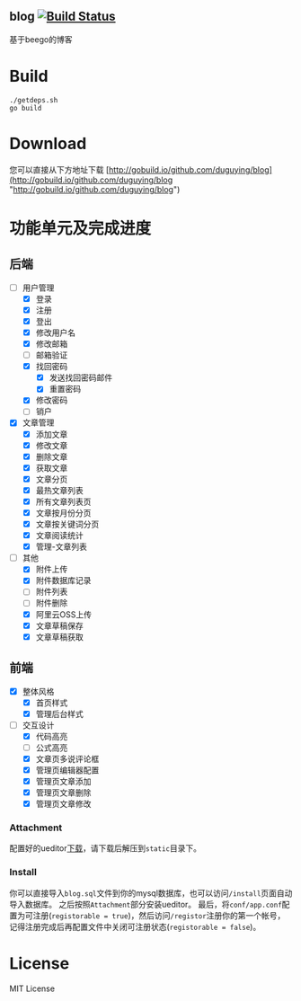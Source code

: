 blog [![Build Status](https://drone.io/github.com/duguying/blog/status.png)](https://drone.io/github.com/duguying/blog/latest)
----------
基于beego的博客

# Build #

```shell
./getdeps.sh
go build
```

# Download #
您可以直接从下方地址下载
[http://gobuild.io/github.com/duguying/blog](http://gobuild.io/github.com/duguying/blog "http://gobuild.io/github.com/duguying/blog")

# 功能单元及完成进度 #

## 后端 ##

- [ ] 用户管理
	- [x] 登录
	- [x] 注册
	- [x] 登出
	- [x] 修改用户名
	- [x] 修改邮箱
	- [ ] 邮箱验证
	- [x] 找回密码
		- [x] 发送找回密码邮件
		- [x] 重置密码
	- [x] 修改密码
	- [ ] 销户
- [x] 文章管理
	- [x] 添加文章
	- [x] 修改文章
	- [x] 删除文章
	- [x] 获取文章
	- [x] 文章分页
	- [x] 最热文章列表
	- [x] 所有文章列表页
	- [x] 文章按月份分页
	- [x] 文章按关键词分页
	- [x] 文章阅读统计
	- [x] 管理-文章列表
- [ ] 其他
	- [x] 附件上传
	- [x] 附件数据库记录
	- [ ] 附件列表
	- [ ] 附件删除
	- [x] 阿里云OSS上传
	- [x] 文章草稿保存
	- [x] 文章草稿获取

## 前端 ##

- [x] 整体风格
    - [x] 首页样式
    - [x] 管理后台样式
- [ ] 交互设计
    - [x] 代码高亮
    - [ ] 公式高亮
    - [x] 文章页多说评论框
    - [x] 管理页编辑器配置
    - [x] 管理页文章添加
    - [x] 管理页文章删除
    - [x] 管理页文章修改

### Attachment ###

配置好的ueditor[下载](http://duguying.oss-cn-qingdao.aliyuncs.com/attach/ueditor.zip "下载")，请下载后解压到`static`目录下。

### Install ###

你可以直接导入`blog.sql`文件到你的mysql数据库，也可以访问`/install`页面自动导入数据库。
之后按照`Attachment`部分安装ueditor。
最后，将`conf/app.conf`配置为可注册(`registorable = true`)，然后访问`/registor`注册你的第一个帐号，记得注册完成后再配置文件中关闭可注册状态(`registorable = false`)。

# License #

MIT License
